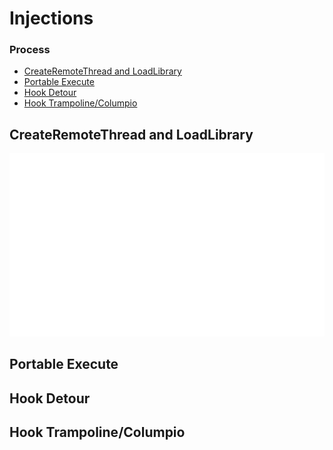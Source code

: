 # Injections



### Process
  * [CreateRemoteThread and LoadLibrary](https://github.com/vicboma1/Inject-DLL/blob/master/README.md#createremotethread-and-loadlibrary)
  * [Portable Execute](https://github.com/vicboma1/Inject-DLL/blob/master/README.md#portalble-execute)
  * [Hook Detour](https://github.com/vicboma1/Inject-DLL/blob/master/README.md#hook-detour)
  * [Hook Trampoline/Columpio](https://github.com/vicboma1/Inject-DLL/blob/master/README.md#hook-trampoline/columpio)
  
  
## CreateRemoteThread and LoadLibrary

[![Click to Video](https://github.com/vicboma1/Inject-DLL/blob/master/assets/injectDll_C_Nativo.gif)](https://youtu.be/zQpBnYENabU)

## Portable Execute
## Hook Detour
## Hook Trampoline/Columpio
